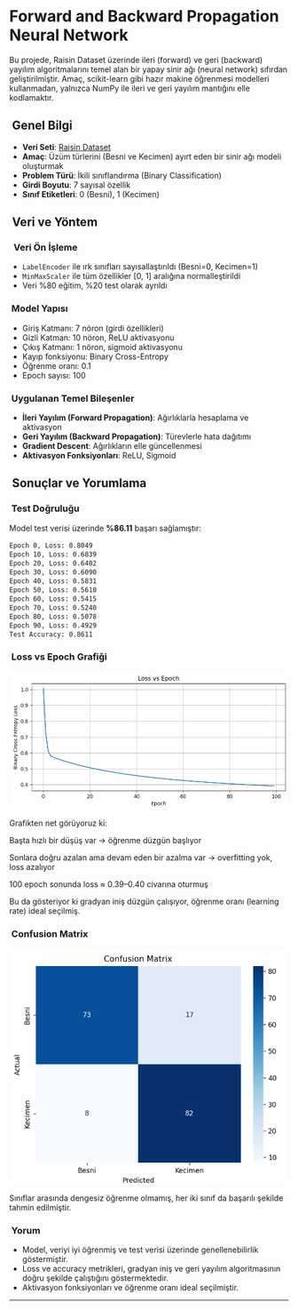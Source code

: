 # Forward and Backward Propagation Neural Network



Bu projede, Raisin Dataset üzerinde ileri (forward) ve geri (backward) yayılım algoritmalarını temel alan bir yapay sinir ağı (neural network) sıfırdan geliştirilmiştir. Amaç, scikit-learn gibi hazır makine öğrenmesi modelleri kullanmadan, yalnızca NumPy ile ileri ve geri yayılım mantığını elle kodlamaktır.

##  Genel Bilgi

* **Veri Seti**: [Raisin Dataset](https://www.kaggle.com/datasets/nimapourmoradi/raisin-binary-classification)
* **Amaç**: Üzüm türlerini (Besni ve Kecimen) ayırt eden bir sinir ağı modeli oluşturmak
* **Problem Türü**: İkili sınıflandırma (Binary Classification)
* **Girdi Boyutu**: 7 sayısal özellik
* **Sınıf Etiketleri**: 0 (Besni), 1 (Kecimen)

##  Veri ve Yöntem

###   Veri Ön İşleme

* `LabelEncoder` ile ırk sınıfları sayısallaştırıldı (Besni=0, Kecimen=1)
* `MinMaxScaler` ile tüm özellikler \[0, 1] aralığına normalleştirildi
* Veri %80 eğitim, %20 test olarak ayrıldı

###  Model Yapısı

* Giriş Katmanı: 7 nöron (girdi özellikleri)
* Gizli Katman: 10 nöron, ReLU aktivasyonu
* Çıkış Katmanı: 1 nöron, sigmoid aktivasyonu
* Kayıp fonksiyonu: Binary Cross-Entropy
* Öğrenme oranı: 0.1
* Epoch sayısı: 100

###  Uygulanan Temel Bileşenler

* **İleri Yayılım (Forward Propagation)**: Ağırlıklarla hesaplama ve aktivasyon
* **Geri Yayılım (Backward Propagation)**: Türevlerle hata dağıtımı
* **Gradient Descent**: Ağırlıkların elle güncellenmesi
* **Aktivasyon Fonksiyonları**: ReLU, Sigmoid

##  Sonuçlar ve Yorumlama

###  Test Doğruluğu

Model test verisi üzerinde **%86.11** başarı sağlamıştır:

```text
Epoch 0, Loss: 0.8049 
Epoch 10, Loss: 0.6839
Epoch 20, Loss: 0.6402
Epoch 30, Loss: 0.6090
Epoch 40, Loss: 0.5831
Epoch 50, Loss: 0.5610
Epoch 60, Loss: 0.5415
Epoch 70, Loss: 0.5240
Epoch 80, Loss: 0.5078
Epoch 90, Loss: 0.4929
Test Accuracy: 0.8611
```

###  Loss vs Epoch Grafiği

![Loss vs Epoch](Loss-Epoch.png)


Grafikten net görüyoruz ki:

Başta hızlı bir düşüş var → öğrenme düzgün başlıyor

Sonlara doğru azalan ama devam eden bir azalma var → overfitting yok, loss azalıyor

100 epoch sonunda loss ≈ 0.39–0.40 civarına oturmuş

Bu da gösteriyor ki gradyan iniş düzgün çalışıyor, öğrenme oranı (learning rate) ideal seçilmiş.

###  Confusion Matrix

![Confusion Matrix](ConfusionMatrix.png)

Sınıflar arasında dengesiz öğrenme olmamış, her iki sınıf da başarılı şekilde tahmin edilmiştir.

###  Yorum

* Model, veriyi iyi öğrenmiş ve test verisi üzerinde genellenebilirlik göstermiştir.
* Loss ve accuracy metrikleri, gradyan iniş ve geri yayılım algoritmasının doğru şekilde çalıştığını göstermektedir.
* Aktivasyon fonksiyonları ve öğrenme oranı ideal seçilmiştir.

---

